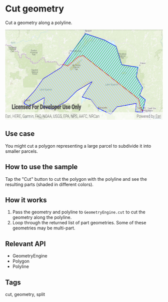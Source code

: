 # Cut geometry

Cut a geometry along a polyline.

![Image of cut geometry](cut-geometry.png)

## Use case

You might cut a polygon representing a large parcel to subdivide it into smaller parcels.

## How to use the sample

Tap the "Cut" button to cut the polygon with the polyline and see the resulting parts (shaded in different colors).

## How it works

1. Pass the geometry and polyline to `GeometryEngine.cut` to cut the geometry along the polyline.
2. Loop through the returned list of part geometries. Some of these geometries may be multi-part.

## Relevant API

* GeometryEngine
* Polygon
* Polyline

## Tags

cut, geometry, split
